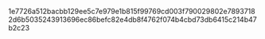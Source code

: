 1e7726a512bacbb129ee5c7e979e1b815f99769cd003f790029802e78937182d6b5035243913696ec86befc82e4db8f4762f074b4cbd73db6415c214b47b2c23
